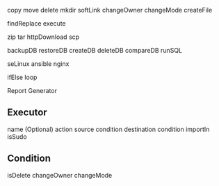 copy
move
delete
mkdir
softLink
changeOwner
changeMode
createFile

findReplace
execute

zip
tar
httpDownload
scp

backupDB
restoreDB
createDB
deleteDB
compareDB
runSQL

seLinux
ansible
nginx

ifElse
loop

Report Generator

Executor
-------------
name (Optional)
action
   source
       condition
    destination
       condition
importIn
isSudo


Condition
-------------
isDelete
changeOwner
changeMode
